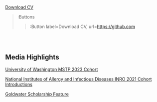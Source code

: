 [Download CV](https://alliekreitman.github.io/assets/20230519_CV.pdf)

> :Buttons
> > :Button label=Download CV, url=https://github.com


<br> 

<br> 

## Media Highlights
[University of Washington MSTP 2023 Cohort](https://mstp.washington.edu/students/mstp-students/?yearChosen=2023)

[National Institutes of Allergy and Infectious Diseases INRO 2021 Cohort Introductions](https://www.niaid.nih.gov/about/postbac-spotlight-meet-inro-2021-cohort)

[Goldwater Scholarship Feature](https://www.coloradocollege.edu/newsevents/newsroom/allie-kreitman-21-named-a-goldwater-scholar.html)
